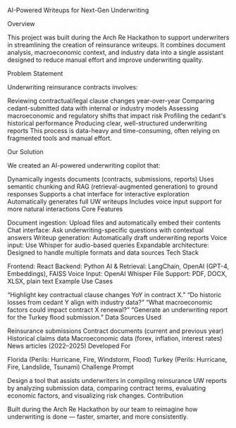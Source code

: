 AI-Powered Writeups for Next-Gen Underwriting

Overview

This project was built during the Arch Re Hackathon to support underwriters in streamlining the creation of reinsurance writeups. It combines document analysis, macroeconomic context, and industry data into a single assistant designed to reduce manual effort and improve underwriting quality.

Problem Statement

Underwriting reinsurance contracts involves:

Reviewing contractual/legal clause changes year-over-year
Comparing cedant-submitted data with internal or industry models
Assessing macroeconomic and regulatory shifts that impact risk
Profiling the cedant's historical performance
Producing clear, well-structured underwriting reports
This process is data-heavy and time-consuming, often relying on fragmented tools and manual effort.

Our Solution

We created an AI-powered underwriting copilot that:

Dynamically ingests documents (contracts, submissions, reports)
Uses semantic chunking and RAG (retrieval-augmented generation) to ground responses
Supports a chat interface for interactive exploration
Automatically generates full UW writeups
Includes voice input support for more natural interactions
Core Features

Document ingestion: Upload files and automatically embed their contents
Chat interface: Ask underwriting-specific questions with contextual answers
Writeup generation: Automatically draft underwriting reports
Voice input: Use Whisper for audio-based queries
Expandable architecture: Designed to handle multiple formats and data sources
Tech Stack

Frontend: React
Backend: Python
AI & Retrieval: LangChain, OpenAI (GPT-4, Embeddings), FAISS
Voice Input: OpenAI Whisper
File Support: PDF, DOCX, XLSX, plain text
Example Use Cases

“Highlight key contractual clause changes YoY in contract X.”
“Do historic losses from cedant Y align with industry data?”
“What macroeconomic factors could impact contract X renewal?”
“Generate an underwriting report for the Turkey flood submission.”
Data Sources Used

Reinsurance submissions
Contract documents (current and previous year)
Historical claims data
Macroeconomic data (forex, inflation, interest rates)
News articles (2022–2025)
Developed For

Florida (Perils: Hurricane, Fire, Windstorm, Flood)
Turkey (Perils: Hurricane, Fire, Landslide, Tsunami)
Challenge Prompt

Design a tool that assists underwriters in compiling reinsurance UW reports by analyzing submission data, comparing contract terms, evaluating economic factors, and visualizing risk changes.
Contribution

Built during the Arch Re Hackathon by our team to reimagine how underwriting is done — faster, smarter, and more consistently.
